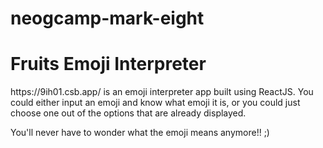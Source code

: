 # neogcamp-mark-eight

<h1> Fruits Emoji Interpreter</h1>
https://9ih01.csb.app/ is an emoji interpreter app built using ReactJS.
You could either input an emoji and know what emoji it is, or you could just choose one out of the options that are already displayed.

You'll never have to wonder what the emoji means anymore!! ;)
